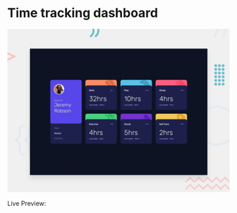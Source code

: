 # Time tracking dashboard

![Design preview for the Time tracking dashboard coding challenge](./design/desktop-preview.jpg)

Live Preview: